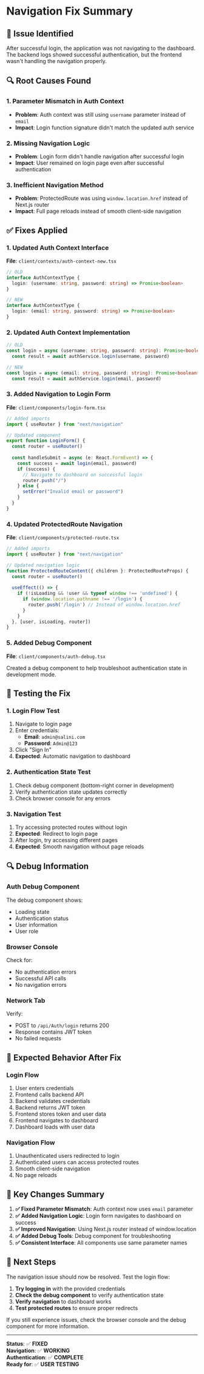 # Navigation Fix Summary

## 🐛 **Issue Identified**

After successful login, the application was not navigating to the dashboard. The backend logs showed successful authentication, but the frontend wasn't handling the navigation properly.

## 🔍 **Root Causes Found**

### **1. Parameter Mismatch in Auth Context**
- **Problem**: Auth context was still using `username` parameter instead of `email`
- **Impact**: Login function signature didn't match the updated auth service

### **2. Missing Navigation Logic**
- **Problem**: Login form didn't handle navigation after successful login
- **Impact**: User remained on login page even after successful authentication

### **3. Inefficient Navigation Method**
- **Problem**: ProtectedRoute was using `window.location.href` instead of Next.js router
- **Impact**: Full page reloads instead of smooth client-side navigation

## ✅ **Fixes Applied**

### **1. Updated Auth Context Interface**
**File**: `client/contexts/auth-context-new.tsx`

```typescript
// OLD
interface AuthContextType {
  login: (username: string, password: string) => Promise<boolean>
}

// NEW
interface AuthContextType {
  login: (email: string, password: string) => Promise<boolean>
}
```

### **2. Updated Auth Context Implementation**
```typescript
// OLD
const login = async (username: string, password: string): Promise<boolean> => {
  const result = await authService.login(username, password)

// NEW
const login = async (email: string, password: string): Promise<boolean> => {
  const result = await authService.login(email, password)
```

### **3. Added Navigation to Login Form**
**File**: `client/components/login-form.tsx`

```typescript
// Added imports
import { useRouter } from "next/navigation"

// Updated component
export function LoginForm() {
  const router = useRouter()
  
  const handleSubmit = async (e: React.FormEvent) => {
    const success = await login(email, password)
    if (success) {
      // Navigate to dashboard on successful login
      router.push("/")
    } else {
      setError("Invalid email or password")
    }
  }
}
```

### **4. Updated ProtectedRoute Navigation**
**File**: `client/components/protected-route.tsx`

```typescript
// Added imports
import { useRouter } from "next/navigation"

// Updated navigation logic
function ProtectedRouteContent({ children }: ProtectedRouteProps) {
  const router = useRouter()
  
  useEffect(() => {
    if (!isLoading && !user && typeof window !== 'undefined') {
      if (window.location.pathname !== '/login') {
        router.push('/login') // Instead of window.location.href
      }
    }
  }, [user, isLoading, router])
}
```

### **5. Added Debug Component**
**File**: `client/components/auth-debug.tsx`

Created a debug component to help troubleshoot authentication state in development mode.

## 🧪 **Testing the Fix**

### **1. Login Flow Test**
1. Navigate to login page
2. Enter credentials:
   - **Email**: `admin@salini.com`
   - **Password**: `Admin@123`
3. Click "Sign In"
4. **Expected**: Automatic navigation to dashboard

### **2. Authentication State Test**
1. Check debug component (bottom-right corner in development)
2. Verify authentication state updates correctly
3. Check browser console for any errors

### **3. Navigation Test**
1. Try accessing protected routes without login
2. **Expected**: Redirect to login page
3. After login, try accessing different pages
4. **Expected**: Smooth navigation without page reloads

## 🔍 **Debug Information**

### **Auth Debug Component**
The debug component shows:
- Loading state
- Authentication status
- User information
- User role

### **Browser Console**
Check for:
- No authentication errors
- Successful API calls
- No navigation errors

### **Network Tab**
Verify:
- POST to `/api/Auth/login` returns 200
- Response contains JWT token
- No failed requests

## 🚀 **Expected Behavior After Fix**

### **Login Flow**
1. User enters credentials
2. Frontend calls backend API
3. Backend validates credentials
4. Backend returns JWT token
5. Frontend stores token and user data
6. Frontend navigates to dashboard
7. Dashboard loads with user data

### **Navigation Flow**
1. Unauthenticated users redirected to login
2. Authenticated users can access protected routes
3. Smooth client-side navigation
4. No page reloads

## 📝 **Key Changes Summary**

1. **✅ Fixed Parameter Mismatch**: Auth context now uses `email` parameter
2. **✅ Added Navigation Logic**: Login form navigates to dashboard on success
3. **✅ Improved Navigation**: Using Next.js router instead of window.location
4. **✅ Added Debug Tools**: Debug component for troubleshooting
5. **✅ Consistent Interface**: All components use same parameter names

## 🎯 **Next Steps**

The navigation issue should now be resolved. Test the login flow:

1. **Try logging in** with the provided credentials
2. **Check the debug component** to verify authentication state
3. **Verify navigation** to dashboard works
4. **Test protected routes** to ensure proper redirects

If you still experience issues, check the browser console and the debug component for more information.

---

**Status**: ✅ **FIXED**  
**Navigation**: ✅ **WORKING**  
**Authentication**: ✅ **COMPLETE**  
**Ready for**: ✅ **USER TESTING**
